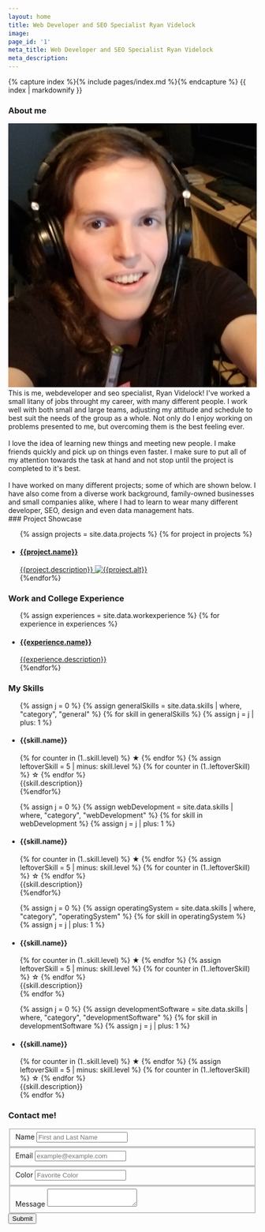 ```yaml
---
layout: home
title: Web Developer and SEO Specialist Ryan Videlock
image: 
page_id: '1'
meta_title: Web Developer and SEO Specialist Ryan Videlock
meta_description: 
---
```

{% capture index %}{% include pages/index.md %}{% endcapture %}
{{ index | markdownify }}


### About me

<div class="row about-me">
    <div class="col-lg-6">
        <img class="img-fluid" src="/assets/img/me.jpg" alt="Web Developer for hire" title="Full stack web developer and seo specialist">
    </div>
    <div class="col-lg-6">
        This is me, webdeveloper and seo specialist, Ryan Videlock! I've worked a small litany of jobs throught my career, with many different people. I work well with both small and large teams, adjusting my attitude and schedule to best suit the needs of the group as a whole. Not only do I enjoy working on problems presented to me, but overcoming them is the best feeling ever.<br /><br />
        I love the idea of learning new things and meeting new people. I make friends quickly and pick up on things even faster. I make sure to put all of my attention towards the task at hand and not stop until the project is completed to it's best.<br /><br />
        I have worked on many different projects; some of which are shown below. I have also come from a diverse work background, family-owned businesses and small companies alike, where I had to learn to wear many different developer, SEO, design and even data management hats.
    </div>
</div>
### Project Showcase

<div class="projects-container">
    <ul class="projects">
{% assign projects = site.data.projects  %}
{% for project in projects %}
        <li class="project-{{project.id}} project">
            <a href="{{project.link}}" target="_blank">
                <h4 class="project-title">{{project.name}}</h4>
                <span class="project-description">
                    <span>
                        {{project.description}}
                        <img src="/assets/img/{{project.image}}" alt="{{project.alt}}" title="{{project.title}}" />
                    </span>
                </span>
            </a>
        </li>
{%endfor%}
    </ul>
</div>

### Work and College Experience

<div class="work-experience-container">
    <ul class="experiences">
{% assign experiences = site.data.workexperience  %}
{% for experience in experiences %}
        <li class="experience-{{experience.id}} experience card">
            <a href="{{experience.url}}" target="_blank">
                <h4 class="experience-title card-front">
                    <span>{{experience.name}}</span>
                </h4>
                <div class="experience-description card-back">
                    <span>{{experience.description}}</span>
                </div>
            </a>
        </li>
{%endfor%}
    </ul>
</div>


### My Skills

<div class="skills">
    <ul class="general-skills">
{% assign j = 0 %}
{% assign generalSkills = site.data.skills | where, "category", "general"  %}
{% for skill in generalSkills %}
{% assign j = j | plus: 1 %}
    <li class="general-skill-{{ j }} skill">
        <h4 class="skill-title">{{skill.name}}</h4>
        <div class="skill-stars">
            {% for counter in (1..skill.level) %}
                <span>★</span>
            {% endfor %}
            {% assign leftoverSkill = 5 | minus: skill.level %}
            {% for counter in (1..leftoverSkill) %}
                <span>☆</span>
            {% endfor %}
        </div>
        <span class="skill-description"><span>{{skill.description}}</span></span>
    </li>
{%endfor%}
</ul>
    <ul class="webDevelopment-skills">
{% assign j = 0 %}
{% assign webDevelopment = site.data.skills | where, "category", "webDevelopment"  %}
{% for skill in webDevelopment %}
{% assign j = j | plus: 1 %}
    <li class="webDevelopment-skill-{{ j }} skill" role="progressbar" aria-valuenow="75" aria-valuemin="0" aria-valuemax="100" >
        <h4 class="skill-title">{{skill.name}}</h4>
        <div class="skill-stars">
            {% for counter in (1..skill.level) %}
                <span>★</span>
            {% endfor %}
            {% assign leftoverSkill = 5 | minus: skill.level %}
            {% for counter in (1..leftoverSkill) %}
                <span>☆</span>
            {% endfor %}
        </div>
        <span class="skill-description"><span>{{skill.description}}</span></span>
    </li>
{%endfor%}
</ul>
<ul class="operatingSystem-skills">
{% assign j = 0 %}
{% assign operatingSystem = site.data.skills | where, "category", "operatingSystem"  %}
{% for skill in operatingSystem %}
{% assign j = j | plus: 1 %}
    <li class="operatingSystem-skill-{{ j }} skill">
        <h4 class="skill-title">{{skill.name}}</h4>
        <div class="skill-stars">
            {% for counter in (1..skill.level) %}
                <span>★</span>
            {% endfor %}
            {% assign leftoverSkill = 5 | minus: skill.level %}
            {% for counter in (1..leftoverSkill) %}
                <span>☆</span>
            {% endfor %}
        </div>
        <span class="skill-description"><span>{{skill.description}}</span></span>
    </li>
{% endfor %}
</ul>
<ul class="developmentSoftware-skills">
{% assign j = 0 %}
{% assign developmentSoftware = site.data.skills | where, "category", "developmentSoftware"  %}
{% for skill in developmentSoftware %}
{% assign j = j | plus: 1 %}
    <li class="developmentSoftware-skill-{{ j }} skill">
        <h4 class="skill-title">{{skill.name}}</h4>
        <div class="skill-stars">
            {% for counter in (1..skill.level) %}
                <span>★</span>
            {% endfor %}
            {% assign leftoverSkill = 5 | minus: skill.level %}
            {% for counter in (1..leftoverSkill) %}
                <span>☆</span>
            {% endfor %}
        </div>
        <span class="skill-description"><span>{{skill.description}}</span></span>
    </li>
{% endfor %}
</ul>
</div>


### Contact me!

<div class="contact-form">
    <form class="gform contactForm" method="POST" action="https://script.google.com/macros/s/AKfycbz9labZ5GHDpMZmWKo8K1hSbtoKc59UuYR40gij9PFuiTCP4js/exec" data-email="alyssa.videlock@gmail.com">
        <div style="display: none;" class="thankyou_message">
            <h2>
                <em>Thank you!</em> I will contact you as soon as possible!
            </h2>
        </div>
        <fieldset class="form-group">
            <label for="username_b">Name</label>
            <input class="form-control" id="username_b" name="username" placeholder="First and Last Name" />
        </fieldset>
        <fieldset class="form-group">
            <label for="email_b">Email</label>
            <input class="form-control" id="email_b" required name="email" placeholder="example@example.com" />
        </fieldset>
        <fieldset class="form-group color">
            <label for="color_b">Color</label>
            <input class="form-control" id="color_b" name="color" placeholder="Favorite Color" />
        </fieldset>
        <fieldset class="form-group full-width">
            <label for="message">Message</label>
            <textarea id="message" class="form-control" name="message"></textarea>
        </fieldset>
        <button type="submit" class="btn btn-primary button-success">Submit</button>
    </form>
</div>